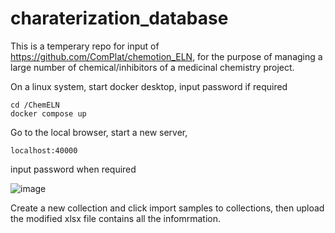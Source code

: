 # charaterization_database

This is a temperary repo for input of https://github.com/ComPlat/chemotion_ELN, for the purpose of managing a large number of chemical/inhibitors of 
a medicinal chemistry project.

On a linux system, start docker desktop, input password if required

```
cd /ChemELN
docker compose up
```

Go to the local browser, start a new server, 

```
localhost:40000
```
input password when required

![image](https://github.com/quantaosun/charaterization_database/assets/75652473/b4d1e064-413e-4699-8cac-f4b23ceac54d)

Create a new collection and click import samples to collections, then upload the modified xlsx file contains all the infomrmation.
